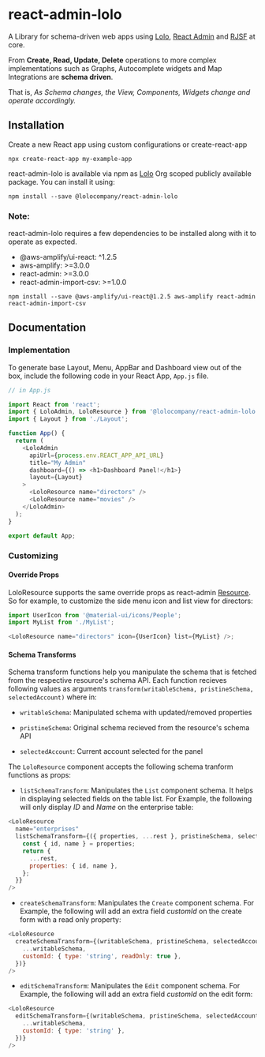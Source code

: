 # react-admin-lolo

A Library for schema-driven web apps using [Lolo](https://lolo.company), [React Admin](https://github.com/marmelab/react-admin) and [RJSF](https://github.com/rjsf-team/react-jsonschema-form) at core.

From **Create, Read, Update, Delete** operations to more complex implementations such as Graphs, Autocomplete widgets and Map Integrations are **schema driven**.

That is, _As Schema changes, the View, Components, Widgets change and operate accordingly._

## Installation

Create a new React app using custom configurations or create-react-app

```
npx create-react-app my-example-app
```

react-admin-lolo is available via npm as [Lolo](https://lolo.company) Org scoped publicly available package. You can install it using:

```
npm install --save @lolocompany/react-admin-lolo
```

### Note:

react-admin-lolo requires a few dependencies to be installed along with it to operate as expected.

- @aws-amplify/ui-react: ^1.2.5
- aws-amplify: >=3.0.0
- react-admin: >=3.0.0
- react-admin-import-csv: >=1.0.0

```
npm install --save @aws-amplify/ui-react@1.2.5 aws-amplify react-admin react-admin-import-csv
```

## Documentation

### Implementation

To generate base Layout, Menu, AppBar and Dashboard view out of the box, include the following code in your React App, `App.js` file.

```javascript
// in App.js

import React from 'react';
import { LoloAdmin, LoloResource } from '@lolocompany/react-admin-lolo';
import { Layout } from './Layout';

function App() {
  return (
    <LoloAdmin
      apiUrl={process.env.REACT_APP_API_URL}
      title="My Admin"
      dashboard={() => <h1>Dashboard Panel!</h1>}
      layout={Layout}
    >
      <LoloResource name="directors" />
      <LoloResource name="movies" />
    </LoloAdmin>
  );
}

export default App;
```

### Customizing

#### Override Props

LoloResource supports the same override props as react-admin [Resource](https://marmelab.com/react-admin/Resource.html#the-resource-component). So for example, to customize the side menu icon and list view for directors:

```javascript
import UserIcon from '@material-ui/icons/People';
import MyList from './MyList';

<LoloResource name="directors" icon={UserIcon} list={MyList} />;
```

#### Schema Transforms

Schema transform functions help you manipulate the schema that is fetched from the respective resource's schema API. Each function recieves following values as arguments `transform(writableSchema, pristineSchema, selectedAccount)` where in:

- `writableSchema`: Manipulated schema with updated/removed properties

- `pristineSchema`: Original schema recieved from the resource's schema API

- `selectedAccount`: Current account selected for the panel

The `LoloResource` component accepts the following schema tranform functions as props:

- `listSchemaTransform`: Manipulates the `List` component schema. It helps in displaying selected fields on the table list. For Example, the following will only display _ID_ and _Name_ on the enterprise table:

```javascript
<LoloResource
  name="enterprises"
  listSchemaTransform={({ properties, ...rest }, pristineSchema, selectedAccount) => {
    const { id, name } = properties;
    return {
      ...rest,
      properties: { id, name },
    };
  }}
/>
```

- `createSchemaTransform`: Manipulates the `Create` component schema. For Example, the following will add an extra field _customId_ on the create form with a read only property:

```javascript
<LoloResource
  createSchemaTransform={(writableSchema, pristineSchema, selectedAccount) => ({
    ...writableSchema,
    customId: { type: 'string', readOnly: true },
  })}
/>
```

- `editSchemaTransform`: Manipulates the `Edit` component schema. For Example, the following will add an extra field _customId_ on the edit form:

```javascript
<LoloResource
  editSchemaTransform={(writableSchema, pristineSchema, selectedAccount) => ({
    ...writableSchema,
    customId: { type: 'string' },
  })}
/>
```

